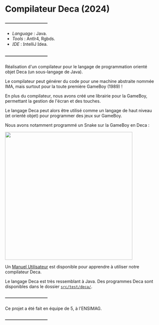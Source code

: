 # Compilateur Deca (2024)

#### ――――――――――

- *Language* : Java.
- *Tools* : Antlr4, Rgbds.
- *ꞮDE* : ꞮntelliJ Ɪdea.

#### ――――――――――

Réalisation d'un compilateur pour le langage de programmation orienté objet Deca (un sous-langage de Java).

Le compilateur peut générer du code pour une machine abstraite nommée IMA, mais surtout pour la toute première GameBoy (1989) !

En plus du compilateur, nous avons créé une librairie pour la GameBoy, permettant la gestion de l'écran et des touches.

Le langage Deca peut alors être utilisé comme un langage de haut niveau (et orienté objet) pour programmer des jeux sur GameBoy.

Nous avons notamment programmé un Snake sur la GameBoy en Deca :

<img src="https://i.imgur.com/fQX4QGd.gif" width="420">

Un [Manuel Utilisateur](docs/Manuel-Utilisateur.pdf) est disponible pour apprendre à utiliser notre compilateur Deca.

Le langage Deca est très ressemblant à Java. Des programmes Deca sont disponibles dans le dossier [```src/test/deca/```](src/test/deca/).

#### ――――――――――

Ce projet a été fait en équipe de 5, à l'ENSIMAG.

#### ――――――――――
